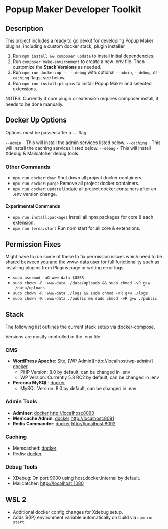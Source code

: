 # Popup Maker Developer Toolkit


## Description

This project includes a ready to go devkit for developing Popup Maker plugins, including a custom docker stack, plugin installer

1. Run `npm install && composer update` to install initial dependencies. 
2. Run `composer make-environment` to create a new .env file. Then customize the **Stack Versions** as needed.
3. Run `npm run docker:up -- --debug` with optional `--admin`, `--debug`, or `--caching` flags, see below.
4. Run `npm run install:plugins` to install Popup Maker and selected extensions.

NOTES: Currently if core plugin or extension requires composer install, it needs to be done manually.

## Docker Up Options

Options must be passed after a `--` flag.

`--admin` - This will install the admin services listed below.
`--caching` - This will install the caching services listed below.
`--debug` - This will install Xdebug & Mailcatcher debug tools.

### Other Commands

- `npm run docker:down` Shut down all project docker containers.
- `npm run docker:purge` Remove all project docker containers.
- `npm run docker:update` Update all project docker containers after an .env version change.
#### Experimental Commands
- `npm run install:packages` Install all npm packages for core & each extension.
- `npm run lerna:start` Run npm start for all core & extensions.

## Permission Fixes

Might have to run some of these to fix permission issues which need to be shared between you and the www-data user for full functionality such as installing plugins from Plugins page or writing error logs.

- `sudo usermod -aG www-data $USER`
- `sudo chown -R :www-data ./data/uploads && sudo chmod -vR g+w ./data/uploads`
- `sudo chown -R :www-data ./logs && sudo chmod -vR g+w ./logs`
- `sudo chown -R :www-data ./public && sudo chmod -vR g+w ./public`

## Stack

The following list outlines the current stack setup via docker-compose.

Versions are mostly controlled in the .env file.

### CMS

- **WordPress Apache**: [Site](http://localhost), [WP Admin][http://localhost/wp-admin/] [docker](https://hub.docker.com/_/wordpress/)
  - PHP Version: 8.0 by default, can be changed in .env
  - WP Version: Currently 5.8 RC2 by default, can be changed in .env
- **Percona MySQL**: [docker](https://hub.docker.com/_/percona/)
  - MySQL Version: 8.0 by default, can be changed in .env

### Admin Tools

- **Adminer**: [docker](https://hub.docker.com/_/adminer) [http://localhost:8090](http://localhost:8090)
- **Memcache Admin**: [docker](https://hub.docker.com/r/jahacdropboxa/memcached) [http://localhost:8091](http://localhost:8091)
- **Redis Commander**: [docker](rediscommander/redis-commander) [http://localhost:8092](http://localhost:8092)

### Caching

- Memcached: [docker](https://hub.docker.com/_/memcached/)
- Redis: [docker](https://hub.docker.com/_/redis/)

### Debug Tools

- XDebug: On port 9000 using host.docker.internal by default.
- Mailcatcher: [http://localhost:1080](http://localhost:1080)

## WSL 2

- Additional docker config changes for Xdebug setup.
- Adds ${IP} environment variable automatically on build via `npm run start`

